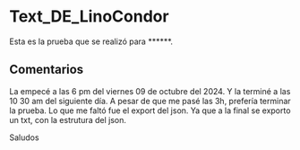 # Text_DE_LinoCondor
Esta es la prueba que se realizó para ******.

## Comentarios
La empecé a las 6 pm del viernes 09 de octubre del 2024. Y la terminé a las 10 30 am del siguiente día.
A pesar de que me pasé las 3h, prefería terminar la prueba.
Lo que me faltó fue el export del json. Ya que a la final se exporto un txt, con la estrutura del json.

Saludos


